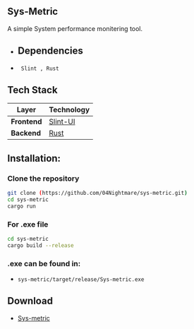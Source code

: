 ## Sys-Metric

A simple System performance monitering tool.

- ## Dependencies
- ` Slint , Rust`

## Tech Stack

| Layer        | Technology                         |
| ------------ | ---------------------------------- |
| **Frontend** | [Slint-UI](https://slint.dev/)     |
| **Backend**  | [Rust](https://www.rust-lang.org/) |

## Installation:

### Clone the repository

```bash
git clone (https://github.com/04Nightmare/sys-metric.git)
cd sys-metric
cargo run
```

### For .exe file

```bash
cd sys-metric
cargo build --release
```

### .exe can be found in:

- `sys-metric/target/release/Sys-metric.exe`

## Download
- [Sys-metric](https://github.com/04Nightmare/sys-metric/releases/download/v1.0-beta/Sys-metric.exe)

